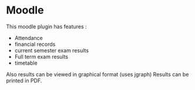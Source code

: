 # Moodle
This moodle plugin has features :
* Attendance
* financial records
* current semester exam results
* Full term exam results
* timetable

Also results can be viewed in graphical format (uses jgraph)
Results can be printed in PDF.
